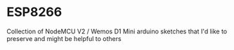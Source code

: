 # ESP8266
Collection of NodeMCU V2 / Wemos D1 Mini arduino sketches that I'd like to preserve and might be helpful to others
